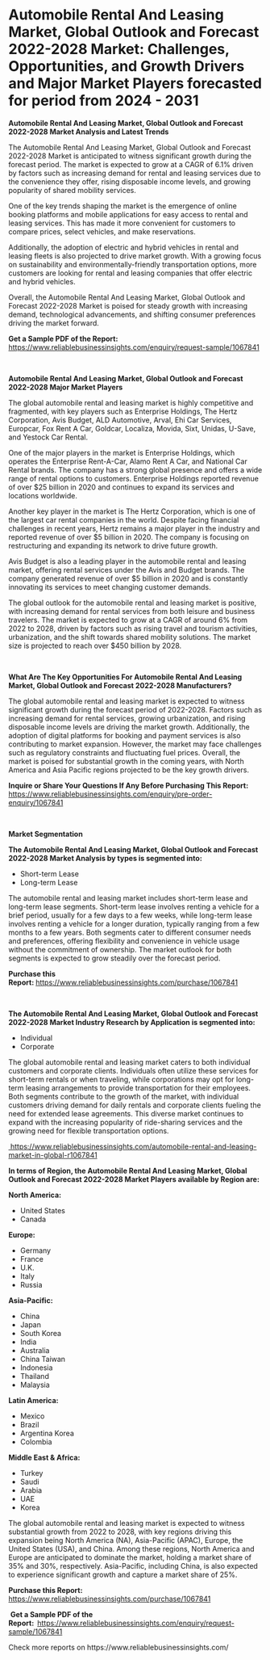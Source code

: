 <p><h1>Automobile Rental And Leasing Market, Global Outlook and Forecast 2022-2028 Market: Challenges, Opportunities, and Growth Drivers and Major Market Players forecasted for period from 2024 - 2031</h1></p><p><strong>Automobile Rental And Leasing Market, Global Outlook and Forecast 2022-2028 Market Analysis and Latest Trends</strong></p>
<p><p>The Automobile Rental And Leasing Market, Global Outlook and Forecast 2022-2028 Market is anticipated to witness significant growth during the forecast period. The market is expected to grow at a CAGR of 6.1% driven by factors such as increasing demand for rental and leasing services due to the convenience they offer, rising disposable income levels, and growing popularity of shared mobility services.</p><p>One of the key trends shaping the market is the emergence of online booking platforms and mobile applications for easy access to rental and leasing services. This has made it more convenient for customers to compare prices, select vehicles, and make reservations.</p><p>Additionally, the adoption of electric and hybrid vehicles in rental and leasing fleets is also projected to drive market growth. With a growing focus on sustainability and environmentally-friendly transportation options, more customers are looking for rental and leasing companies that offer electric and hybrid vehicles.</p><p>Overall, the Automobile Rental And Leasing Market, Global Outlook and Forecast 2022-2028 Market is poised for steady growth with increasing demand, technological advancements, and shifting consumer preferences driving the market forward.</p></p>
<p><strong>Get a Sample PDF of the Report:&nbsp;</strong> <a href="https://www.reliablebusinessinsights.com/enquiry/request-sample/1067841">https://www.reliablebusinessinsights.com/enquiry/request-sample/1067841</a></p>
<p>&nbsp;</p>
<p><strong>Automobile Rental And Leasing Market, Global Outlook and Forecast 2022-2028 Major Market Players</strong></p>
<p><p>The global automobile rental and leasing market is highly competitive and fragmented, with key players such as Enterprise Holdings, The Hertz Corporation, Avis Budget, ALD Automotive, Arval, Ehi Car Services, Europcar, Fox Rent A Car, Goldcar, Localiza, Movida, Sixt, Unidas, U-Save, and Yestock Car Rental. </p><p>One of the major players in the market is Enterprise Holdings, which operates the Enterprise Rent-A-Car, Alamo Rent A Car, and National Car Rental brands. The company has a strong global presence and offers a wide range of rental options to customers. Enterprise Holdings reported revenue of over $25 billion in 2020 and continues to expand its services and locations worldwide.</p><p>Another key player in the market is The Hertz Corporation, which is one of the largest car rental companies in the world. Despite facing financial challenges in recent years, Hertz remains a major player in the industry and reported revenue of over $5 billion in 2020. The company is focusing on restructuring and expanding its network to drive future growth.</p><p>Avis Budget is also a leading player in the automobile rental and leasing market, offering rental services under the Avis and Budget brands. The company generated revenue of over $5 billion in 2020 and is constantly innovating its services to meet changing customer demands.</p><p>The global outlook for the automobile rental and leasing market is positive, with increasing demand for rental services from both leisure and business travelers. The market is expected to grow at a CAGR of around 6% from 2022 to 2028, driven by factors such as rising travel and tourism activities, urbanization, and the shift towards shared mobility solutions. The market size is projected to reach over $450 billion by 2028.</p></p>
<p>&nbsp;</p>
<p><strong>What Are The Key Opportunities For Automobile Rental And Leasing Market, Global Outlook and Forecast 2022-2028 Manufacturers?</strong></p>
<p><p>The global automobile rental and leasing market is expected to witness significant growth during the forecast period of 2022-2028. Factors such as increasing demand for rental services, growing urbanization, and rising disposable income levels are driving the market growth. Additionally, the adoption of digital platforms for booking and payment services is also contributing to market expansion. However, the market may face challenges such as regulatory constraints and fluctuating fuel prices. Overall, the market is poised for substantial growth in the coming years, with North America and Asia Pacific regions projected to be the key growth drivers.</p></p>
<p><strong>Inquire or Share Your Questions If Any Before Purchasing This Report:</strong> <a href="https://www.reliablebusinessinsights.com/enquiry/pre-order-enquiry/1067841">https://www.reliablebusinessinsights.com/enquiry/pre-order-enquiry/1067841</a></p>
<p>&nbsp;</p>
<p><strong>Market Segmentation</strong></p>
<p><strong>The Automobile Rental And Leasing Market, Global Outlook and Forecast 2022-2028 Market Analysis by types is segmented into:</strong></p>
<p><ul><li>Short-term Lease</li><li>Long-term Lease</li></ul></p>
<p><p>The automobile rental and leasing market includes short-term lease and long-term lease segments. Short-term lease involves renting a vehicle for a brief period, usually for a few days to a few weeks, while long-term lease involves renting a vehicle for a longer duration, typically ranging from a few months to a few years. Both segments cater to different consumer needs and preferences, offering flexibility and convenience in vehicle usage without the commitment of ownership. The market outlook for both segments is expected to grow steadily over the forecast period.</p></p>
<p><strong>Purchase this Report:&nbsp;</strong><a href="https://www.reliablebusinessinsights.com/purchase/1067841">https://www.reliablebusinessinsights.com/purchase/1067841</a></p>
<p>&nbsp;</p>
<p><strong>The Automobile Rental And Leasing Market, Global Outlook and Forecast 2022-2028 Market Industry Research by Application is segmented into:</strong></p>
<p><ul><li>Individual</li><li>Corporate</li></ul></p>
<p><p>The global automobile rental and leasing market caters to both individual customers and corporate clients. Individuals often utilize these services for short-term rentals or when traveling, while corporations may opt for long-term leasing arrangements to provide transportation for their employees. Both segments contribute to the growth of the market, with individual customers driving demand for daily rentals and corporate clients fueling the need for extended lease agreements. This diverse market continues to expand with the increasing popularity of ride-sharing services and the growing need for flexible transportation options.</p></p>
<p><a href="https://www.reliablebusinessinsights.com/automobile-rental-and-leasing-market-in-global-r1067841">&nbsp;https://www.reliablebusinessinsights.com/automobile-rental-and-leasing-market-in-global-r1067841</a></p>
<p><strong>In terms of Region, the Automobile Rental And Leasing Market, Global Outlook and Forecast 2022-2028 Market Players available by Region are:</strong></p>
<p>
    <p> <strong> North America: </strong>
        <ul>
            <li>United States</li>
            <li>Canada</li>
        </ul>
        </p> 
    <p> <strong> Europe: </strong>
        <ul>
            <li>Germany</li>
            <li>France</li>
            <li>U.K.</li>
            <li>Italy</li>
            <li>Russia</li>
        </ul>
        </p> 
    <p> <strong> Asia-Pacific: </strong>
        <ul>
            <li>China</li>
            <li>Japan</li>
            <li>South Korea</li>
            <li>India</li>
            <li>Australia</li>
            <li>China Taiwan</li>
            <li>Indonesia</li>
            <li>Thailand</li>
            <li>Malaysia</li>
        </ul>
        </p> 
    <p> <strong> Latin America: </strong>
        <ul>
            <li>Mexico</li>
            <li>Brazil</li>
            <li>Argentina Korea</li>
            <li>Colombia</li>
        </ul>
        </p> 
    <p> <strong> Middle East & Africa: </strong>
        <ul>
            <li>Turkey</li>
            <li>Saudi</li>
            <li>Arabia</li>
            <li>UAE</li>
            <li>Korea</li>
        </ul>
    </p>
    </p>
<p><p>The global automobile rental and leasing market is expected to witness substantial growth from 2022 to 2028, with key regions driving this expansion being North America (NA), Asia-Pacific (APAC), Europe, the United States (USA), and China. Among these regions, North America and Europe are anticipated to dominate the market, holding a market share of 35% and 30%, respectively. Asia-Pacific, including China, is also expected to experience significant growth and capture a market share of 25%.</p></p>
<p><strong>Purchase this Report: </strong><a href="https://www.reliablebusinessinsights.com/purchase/1067841">https://www.reliablebusinessinsights.com/purchase/1067841</a></p>
<p>&nbsp;<strong>Get a Sample PDF of the Report:&nbsp;&nbsp;</strong><a href="https://www.reliablebusinessinsights.com/enquiry/request-sample/1067841">https://www.reliablebusinessinsights.com/enquiry/request-sample/1067841</a></p>
<p><strong></strong></p>
<p>Check more reports on https://www.reliablebusinessinsights.com/</p>